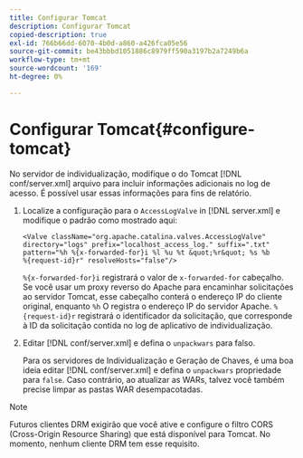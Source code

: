 ```yaml
---
title: Configurar Tomcat
description: Configurar Tomcat
copied-description: true
exl-id: 766b66dd-6070-4b0d-a860-a426fca05e56
source-git-commit: be43bbbd1051886c8979ff590a3197b2a7249b6a
workflow-type: tm+mt
source-wordcount: '169'
ht-degree: 0%

---
```


# Configurar Tomcat{#configure-tomcat}

No servidor de individualização, modifique o do Tomcat [!DNL conf/server.xml] arquivo para incluir informações adicionais no log de acesso. É possível usar essas informações para fins de relatório.

1. Localize a configuração para o `AccessLogValve` in [!DNL server.xml] e modifique o padrão como mostrado aqui:

   ```
   <Valve className="org.apache.catalina.valves.AccessLogValve" 
   directory="logs" prefix="localhost_access_log." suffix=".txt" 
   pattern="%h %{x-forwarded-for}i %l %u %t &quot;%r&quot; %s %b 
   %{request-id}r" resolveHosts="false"/>
   ```

   `%{x-forwarded-for}i` registrará o valor de `x-forwarded-for` cabeçalho. Se você usar um proxy reverso do Apache para encaminhar solicitações ao servidor Tomcat, esse cabeçalho conterá o endereço IP do cliente original, enquanto `%h` O registra o endereço IP do servidor Apache. `%{request-id}r` registrará o identificador da solicitação, que corresponde à ID da solicitação contida no log de aplicativo de individualização.

1. Editar [!DNL conf/server.xml] e defina o `unpackwars` para falso.

   Para os servidores de Individualização e Geração de Chaves, é uma boa ideia editar [!DNL conf/server.xml] e defina o `unpackwars` propriedade para `false`. Caso contrário, ao atualizar as WARs, talvez você também precise limpar as pastas WAR desempacotadas.

>[!NOTE]
>
>Futuros clientes DRM exigirão que você ative e configure o filtro CORS (Cross-Origin Resource Sharing) que está disponível para Tomcat. No momento, nenhum cliente DRM tem esse requisito.
